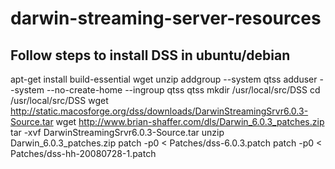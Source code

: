 # darwin-streaming-server-resources

## Follow steps to install DSS in ubuntu/debian
apt-get install build-essential wget unzip
addgroup --system qtss
adduser --system --no-create-home --ingroup qtss qtss
mkdir /usr/local/src/DSS
cd /usr/local/src/DSS
wget http://static.macosforge.org/dss/downloads/DarwinStreamingSrvr6.0.3-Source.tar
wget http://www.brian-shaffer.com/dls/Darwin_6.0.3_patches.zip
tar -xvf DarwinStreamingSrvr6.0.3-Source.tar
unzip Darwin_6.0.3_patches.zip
patch -p0 < Patches/dss-6.0.3.patch
patch -p0 < Patches/dss-hh-20080728-1.patch
